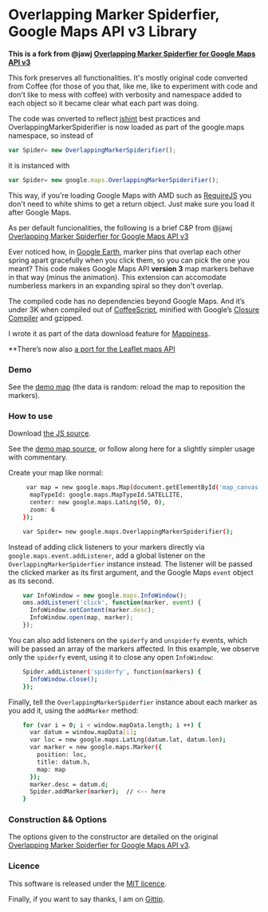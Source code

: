 Overlapping Marker Spiderfier,  Google Maps API v3 Library
==========================================================

**This is a fork from @jawj  [Overlapping Marker Spiderfier for Google Maps API v3](https://github.com/jawj/OverlappingMarkerSpiderfier)**

This fork preserves all functionalities. It's mostly original code converted from Coffee (for those of you that, like me, like to experiment with code and don't like to mess with coffee) with verbosity and namespace added to each object so it became clear what each part was doing.

The code was onverted to reflect [jshint](http://www.jshint.com/) best practices and OverlappingMarkerSpiderifier is now loaded as part of the google.maps namespace, so instead of

```js
var Spider= new OverlappingMarkerSpiderifier();
```

it is instanced with

```js
var Spider= new google.maps.OverlappingMarkerSpiderifier();
```

This way, if you're loading Google Maps with AMD such as [RequireJS](http://requirejs.org/) you don't need to white shims to get a return object. Just make sure you load it after Google Maps.

As per default funcionalities, the following is a brief C&P from @jawj  [Overlapping Marker Spiderfier for Google Maps API v3](https://github.com/jawj/OverlappingMarkerSpiderfier)


Ever noticed how, in [Google Earth](http://earth.google.com), marker pins that overlap each other spring apart gracefully when you click them, so you can pick the one you meant? This code makes Google Maps API **version 3** map markers behave in that way (minus the animation). This extension can accomodate numberless markers in an expanding spiral so they don't overlap.

The compiled code has no dependencies beyond Google Maps. And it’s under 3K when compiled out of
[CoffeeScript](http://jashkenas.github.com/coffee-script/), minified with Google’s [Closure Compiler](http://code.google.com/closure/compiler/) and gzipped.

I wrote it as part of the data download feature for [Mappiness](http://www.mappiness.org.uk/maps/).

**There’s now also [a port for the Leaflet maps API](https://github.com/jawj/OverlappingMarkerSpiderfier-Leaflet)


### Demo

See the [demo map](http://jawj.github.com/OverlappingMarkerSpiderfier/demo.html) (the data is random: reload the map to reposition the markers).



### How to use

Download [the JS source](http://amenadiel.github.com/OverlappingMarkerSpiderfier/lib/oms.js).

See the [demo map source](https://github.com/jawj/OverlappingMarkerSpiderfier/blob/gh-pages/demo.html),
or follow along here for a slightly simpler usage with commentary.

Create your map like normal:

```sh
     var map = new google.maps.Map(document.getElementById('map_canvas'), {
      mapTypeId: google.maps.MapTypeId.SATELLITE,
      center: new google.maps.LatLng(50, 0), 
      zoom: 6
    });

    var Spider= new google.maps.OverlappingMarkerSpiderifier();
```


Instead of adding click listeners to your markers directly via `google.maps.event.addListener`, add a global listener on the `OverlappingMarkerSpiderfier` instance instead. The listener will be passed the clicked marker as its first argument, and the Google Maps `event` object as its second.


```js
    var InfoWindow = new google.maps.InfoWindow();
    oms.addListener('click', function(marker, event) {
      InfoWindow.setContent(marker.desc);
      InfoWindow.open(map, marker);
    });
```


You can also add listeners on the `spiderfy` and `unspiderfy` events, which will be passed an array of the markers affected. In this example, we observe only the `spiderfy` event, using it to close any open `InfoWindow`:

```sh
    Spider.addListener('spiderfy', function(markers) {
      InfoWindow.close();
    });
```


Finally, tell the `OverlappingMarkerSpiderfier` instance about each marker as you add it, using the `addMarker` method:

```sh
    for (var i = 0; i < window.mapData.length; i ++) {
      var datum = window.mapData[i];
      var loc = new google.maps.LatLng(datum.lat, datum.lon);
      var marker = new google.maps.Marker({
        position: loc,
        title: datum.h,
        map: map
      });
      marker.desc = datum.d;
      Spider.addMarker(marker);  // <-- here
    }
```


 

### Construction && Options

The options given to the constructor are detailed on the original [Overlapping Marker Spiderfier for Google Maps API v3](https://github.com/jawj/OverlappingMarkerSpiderfier).


### Licence


This software is released under the [MIT
licence](http://www.opensource.org/licenses/mit-license.php).

Finally, if you want to say thanks, I am on
[Gittip](https://www.gittip.com/jawj).
